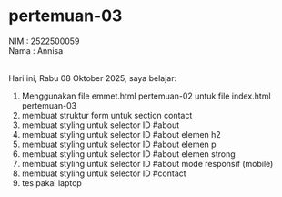 # pertemuan-03

NIM : 2522500059<br>
Nama : Annisa<br><br>

Hari ini, Rabu 08 Oktober 2025, saya belajar:
<ol>
 <li>Menggunakan file emmet.html pertemuan-02 untuk file index.html pertemuan-03</li>
 <li>membuat struktur form untuk section contact</li>
 <li>membuat styling untuk selector ID #about</li>
 <li>membuat styling untuk selector ID #about elemen h2</li>
 <li>membuat styling untuk selector ID #about elemen p</li>
 <li>membuat styling untuk selector ID #about elemen strong</li>
 <li>membuat styling untuk selector ID #about mode responsif (mobile)</li>
 <li>membuat styling untuk selector ID #contact</li>
 <li>tes pakai laptop</li>
</ol>